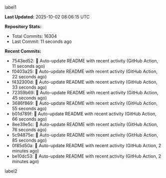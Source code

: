 
label1 
<!-- ACTIVITY_START -->
**Last Updated:** 2025-10-02 08:06:15 UTC

**Repository Stats:**
- Total Commits: 16304
- Last Commit: 11 seconds ago

**Recent Commits:**
- 7543ed52: 🤖 Auto-update README with recent activity (GitHub Action, 11 seconds ago)
- f0403a25: 🤖 Auto-update README with recent activity (GitHub Action, 22 seconds ago)
- f432300d: 🤖 Auto-update README with recent activity (GitHub Action, 33 seconds ago)
- 72359b69: 🤖 Auto-update README with recent activity (GitHub Action, 45 seconds ago)
- 3686f869: 🤖 Auto-update README with recent activity (GitHub Action, 55 seconds ago)
- b01d789f: 🤖 Auto-update README with recent activity (GitHub Action, 66 seconds ago)
- 8ee39e5c: 🤖 Auto-update README with recent activity (GitHub Action, 76 seconds ago)
- 5c94875e: 🤖 Auto-update README with recent activity (GitHub Action, 85 seconds ago)
- 0f85d50a: 🤖 Auto-update README with recent activity (GitHub Action, 2 minutes ago)
- be10dc53: 🤖 Auto-update README with recent activity (GitHub Action, 2 minutes ago)
<!-- ACTIVITY_END -->

label2
